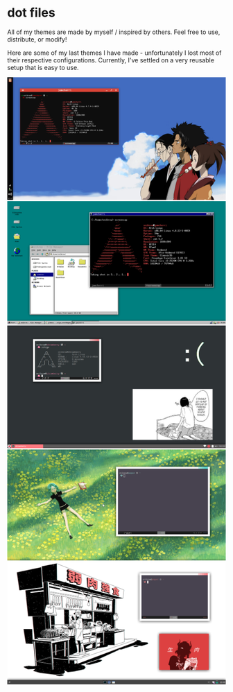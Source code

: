 # dot files

All of my themes are made by myself / inspired by others. Feel free to use, distribute, or modify!

Here are some of my last themes I have made - unfortunately I lost most of their respective configurations. Currently, I've settled on a very reusable setup that is easy to use.

![Desktop](theme_screenshots/screen.png)
![Desktop](theme_screenshots/screen2.png)
![Desktop](theme_screenshots/screen3.png)
![daynight](theme_screenshots/hnk-daynight.gif)
![meat](theme_screenshots/screen5.png)
